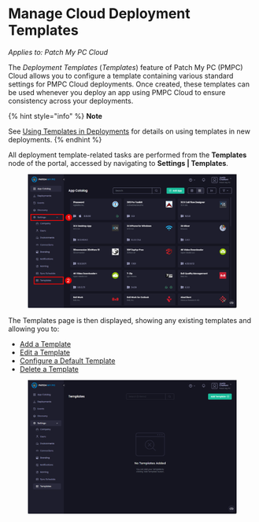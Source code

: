 # Manage Cloud Deployment Templates

_Applies to: Patch My PC Cloud_

The _Deployment Templates_ (_Templates_) feature of Patch My PC (PMPC) Cloud allows you to configure a template containing various standard settings for PMPC Cloud deployments. Once created, these templates can be used whenever you deploy an app using PMPC Cloud to ensure consistency across your deployments.

{% hint style="info" %}
**Note**

See [Using Templates in Deployments](../../cloud-deployments/use-a-template-in-cloud-deployments.md) for details on using templates in new deployments.
{% endhint %}

All deployment template-related tasks are performed from the **Templates** node of the portal, accessed by navigating to **Settings | Templates**.

<figure><img src="../../../.gitbook/assets/image (273).png" alt="Navigating to “Settings | Templates”" width="563"><figcaption></figcaption></figure>

The Templates page is then displayed, showing any existing templates and allowing you to:

* [Add a Template](add-a-cloud-deployment-template.md)
* [Edit a Template](edit-a-cloud-deployment-template.md)
* [Configure a Default Template](configure-a-default-cloud-deployment-template.md)
* [Delete a Template](delete-a-cloud-deployment-template.md)

<figure><img src="../../../.gitbook/assets/image (274).png" alt="“Templates” page" width="563"><figcaption></figcaption></figure>
